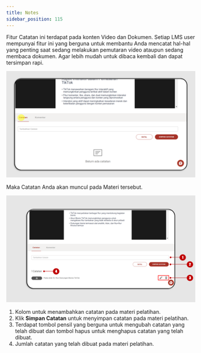 ```yaml
---
title: Notes
sidebar_position: 115
---
```

Fitur Catatan ini terdapat pada konten Video dan Dokumen. Setiap LMS user mempunyai fitur ini yang berguna untuk membantu Anda mencatat hal-hal yang penting saat sedang melakukan pemutaran video ataupun sedang membaca dokumen. Agar lebih mudah untuk dibaca kembali dan dapat tersimpan rapi.

![](/img/note-indo-2.png)

Maka Catatan Anda akan muncul pada Materi tersebut.

![](/img/note-indo-1.png)

1. Kolom untuk menambahkan catatan pada materi pelatihan.
2. Klik **Simpan Catatan** untuk menyimpan catatan pada materi pelatihan.
3. Terdapat tombol pensil yang berguna untuk mengubah catatan yang telah dibuat dan tombol hapus untuk menghapus catatan yang telah dibuat.
4. Jumlah catatan yang telah dibuat pada materi pelatihan.
